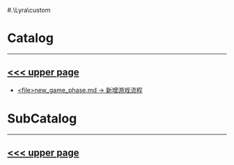 #.\Lyra\custom
# Catalog
---
[<<< upper page](../README.md)
---
* [\<file>new_game_phase.md -> 新增游戏流程](./new_game_phase.md)

# SubCatalog

---
[<<< upper page](../README.md)
---